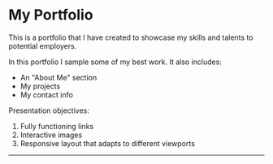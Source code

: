 # My Portfolio

This is a portfolio that I have created to showcase my skills and talents to potential employers.

In this portfolio I sample some of my best work. It also includes:

* An "About Me" section
* My projects
* My contact info

Presentation objectives:
1. Fully functioning links
2. Interactive images
3. Responsive layout that adapts to different viewports

---     

